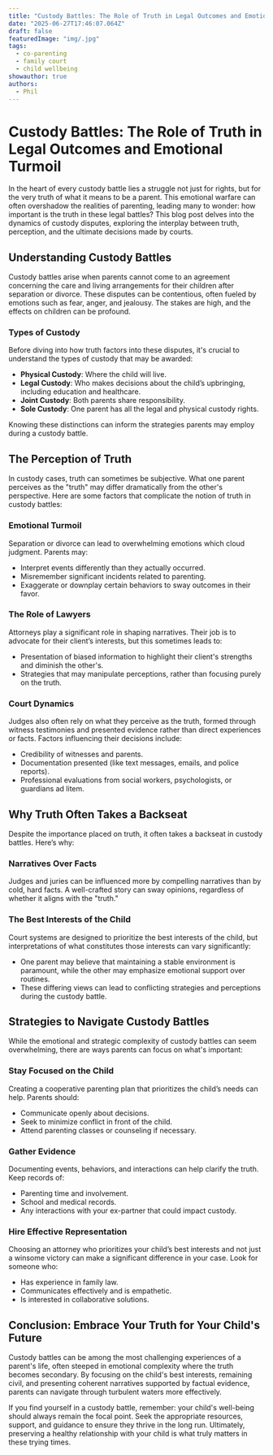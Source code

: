 ```yaml
---
title: "Custody Battles: The Role of Truth in Legal Outcomes and Emotional Turmoil"
date: "2025-06-27T17:46:07.064Z"
draft: false
featuredImage: "img/.jpg"
tags:
  - co-parenting
  - family court
  - child wellbeing
showauthor: true
authors:
  - Phil
---
```


# Custody Battles: The Role of Truth in Legal Outcomes and Emotional Turmoil

In the heart of every custody battle lies a struggle not just for rights, but for the very truth of what it means to be a parent. This emotional warfare can often overshadow the realities of parenting, leading many to wonder: how important is the truth in these legal battles? This blog post delves into the dynamics of custody disputes, exploring the interplay between truth, perception, and the ultimate decisions made by courts.

## Understanding Custody Battles

Custody battles arise when parents cannot come to an agreement concerning the care and living arrangements for their children after separation or divorce. These disputes can be contentious, often fueled by emotions such as fear, anger, and jealousy. The stakes are high, and the effects on children can be profound.

### Types of Custody

Before diving into how truth factors into these disputes, it's crucial to understand the types of custody that may be awarded:
- **Physical Custody**: Where the child will live.
- **Legal Custody**: Who makes decisions about the child’s upbringing, including education and healthcare.
- **Joint Custody**: Both parents share responsibility.
- **Sole Custody**: One parent has all the legal and physical custody rights.

Knowing these distinctions can inform the strategies parents may employ during a custody battle.

## The Perception of Truth

In custody cases, truth can sometimes be subjective. What one parent perceives as the "truth" may differ dramatically from the other's perspective. Here are some factors that complicate the notion of truth in custody battles:

### Emotional Turmoil

Separation or divorce can lead to overwhelming emotions which cloud judgment. Parents may:
- Interpret events differently than they actually occurred.  
- Misremember significant incidents related to parenting.
- Exaggerate or downplay certain behaviors to sway outcomes in their favor.

### The Role of Lawyers

Attorneys play a significant role in shaping narratives. Their job is to advocate for their client’s interests, but this sometimes leads to:
- Presentation of biased information to highlight their client's strengths and diminish the other's.
- Strategies that may manipulate perceptions, rather than focusing purely on the truth.

### Court Dynamics

Judges also often rely on what they perceive as the truth, formed through witness testimonies and presented evidence rather than direct experiences or facts. Factors influencing their decisions include:
- Credibility of witnesses and parents.
- Documentation presented (like text messages, emails, and police reports).
- Professional evaluations from social workers, psychologists, or guardians ad litem.

## Why Truth Often Takes a Backseat

Despite the importance placed on truth, it often takes a backseat in custody battles. Here’s why:

### Narratives Over Facts

Judges and juries can be influenced more by compelling narratives than by cold, hard facts. A well-crafted story can sway opinions, regardless of whether it aligns with the "truth."

### The Best Interests of the Child

Court systems are designed to prioritize the best interests of the child, but interpretations of what constitutes those interests can vary significantly:
- One parent may believe that maintaining a stable environment is paramount, while the other may emphasize emotional support over routines.
- These differing views can lead to conflicting strategies and perceptions during the custody battle.

## Strategies to Navigate Custody Battles

While the emotional and strategic complexity of custody battles can seem overwhelming, there are ways parents can focus on what's important:

### Stay Focused on the Child

Creating a cooperative parenting plan that prioritizes the child’s needs can help. Parents should:
- Communicate openly about decisions.
- Seek to minimize conflict in front of the child.
- Attend parenting classes or counseling if necessary.

### Gather Evidence

Documenting events, behaviors, and interactions can help clarify the truth. Keep records of:
- Parenting time and involvement.
- School and medical records.
- Any interactions with your ex-partner that could impact custody.

### Hire Effective Representation

Choosing an attorney who prioritizes your child’s best interests and not just a winsome victory can make a significant difference in your case. Look for someone who:
- Has experience in family law.
- Communicates effectively and is empathetic.
- Is interested in collaborative solutions.

## Conclusion: Embrace Your Truth for Your Child's Future

Custody battles can be among the most challenging experiences of a parent's life, often steeped in emotional complexity where the truth becomes secondary. By focusing on the child's best interests, remaining civil, and presenting coherent narratives supported by factual evidence, parents can navigate through turbulent waters more effectively.

If you find yourself in a custody battle, remember: your child's well-being should always remain the focal point. Seek the appropriate resources, support, and guidance to ensure they thrive in the long run. Ultimately, preserving a healthy relationship with your child is what truly matters in these trying times.

